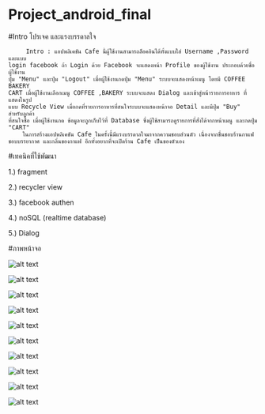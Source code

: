 # Project_android_final


#Intro โปรเจค และแรงบรรดาลใจ

         Intro : แอปพลิเคชัน Cafe นี้ผู้ใช้งานสามารถล็อคอินได้ทั้งแบบใส่ Username ,Password และแบบ       
    login facebook ถ้า Login ด้วย Facebook จะแสดงหน้า Profile ของผู้ใช้งาน ประกอบด้วยชื่อผู้ใช้งาน    
    ปุ่ม "Menu" และปุ่ม "Logout" เมื่อผู้ใช้งานกดปุ่ม "Menu" ระบบจะแสดงหน้าเมนู โดยมี COFFEE BAKERY   
    CART เมื่อผู้ใช้งานเลือกเมนู COFFEE ,BAKERY ระบบจะแสดง Dialog และเข้าสู่หน้ารายการอาหาร ที่แสดงในรูป 
    แบบ Recycle View เมื่อกดที่รายการอาหารที่สนใจระบบจะแสดงหน้าจอ Detail และมีปุ่ม "Buy" สำหรับลูกค้า 
    ที่สนใจซื้อ เมื่อผู้ใช้งานกด ข้อมูลจะถูกเก็บไว้ที่ Database ซึ่งผู้ใช้สามารถดูรายการที่สั่งได้จากหน้าเมนู และกดปุ่ม "CART"
        ในการสร้างแอปพลิเคชัน Cafe ในครั้งนี้มีแรงบรรดาลใจมาจากความชอบส่วนตัว เนื่องจากชื่นชอบร้านกาแฟ 
    ชอบบรรยากาศ และกลิ่นของกาแฟ อีกทั้งอยากที่จะเปิดร้าน Cafe เป็นของตัวเอง 


#เทคนิคที่ใช้พัฒนา

1.) fragment

2.) recycler view 

3.) facebook authen

4.) noSQL (realtime database)

5.) Dialog

#ภาพหน้าจอ

![alt text](https://i.postimg.cc/1th3T8HQ/Login.jpg)

![alt text](https://i.postimg.cc/KzP8ymqg/Profile.jpg)

![alt text](https://i.postimg.cc/K8WzPq34/Menu.jpg)

![alt text](https://i.postimg.cc/T2jpzJFH/Dialog.jpg)

![alt text](https://i.postimg.cc/8CrCtRL4/Recycle-View.jpg)

![alt text](https://i.postimg.cc/159fsNZR/Detail.jpg)

![alt text](https://i.postimg.cc/hPphjPSL/Dialog2.jpg)

![alt text](https://i.postimg.cc/C5JMzmVh/Recycle-View2.jpg)

![alt text](https://i.postimg.cc/Dw00bkZt/Detail2.jpg)

![alt text](https://i.postimg.cc/SR4jXn2r/AddData.jpg)
